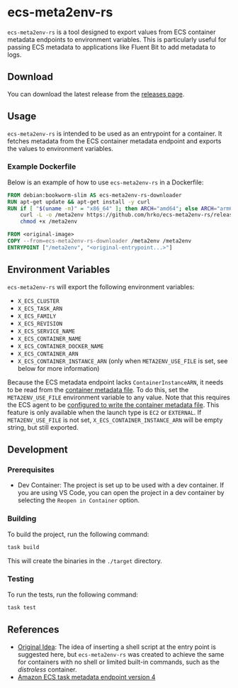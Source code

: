 # ecs-meta2env-rs
`ecs-meta2env-rs` is a tool designed to export values from ECS container metadata endpoints to environment variables. This is particularly useful for passing ECS metadata to applications like Fluent Bit to add metadata to logs.

## Download

You can download the latest release from the [releases page](https://github.com/hrko/ecs-meta2env-rs/releases/latest).

## Usage

`ecs-meta2env-rs` is intended to be used as an entrypoint for a container. It fetches metadata from the ECS container metadata endpoint and exports the values to environment variables.

### Example Dockerfile

Below is an example of how to use `ecs-meta2env-rs` in a Dockerfile:

```Dockerfile
FROM debian:bookworm-slim AS ecs-meta2env-rs-downloader
RUN apt-get update && apt-get install -y curl
RUN if [ "$(uname -m)" = "x86_64" ]; then ARCH="amd64"; else ARCH="arm64"; fi && \
    curl -L -o /meta2env https://github.com/hrko/ecs-meta2env-rs/releases/download/v1.0.0/ecs-meta2env-rs-$ARCH && \
    chmod +x /meta2env

FROM <original-image>
COPY --from=ecs-meta2env-rs-downloader /meta2env /meta2env
ENTRYPOINT ["/meta2env", "<original-entrypoint...>"]
```

## Environment Variables

`ecs-meta2env-rs` will export the following environment variables:

* `X_ECS_CLUSTER`
* `X_ECS_TASK_ARN`
* `X_ECS_FAMILY`
* `X_ECS_REVISION`
* `X_ECS_SERVICE_NAME`
* `X_ECS_CONTAINER_NAME`
* `X_ECS_CONTAINER_DOCKER_NAME`
* `X_ECS_CONTAINER_ARN`
* `X_ECS_CONTAINER_INSTANCE_ARN` (only when `META2ENV_USE_FILE` is set, see below for more information)

Because the ECS metadata endpoint lacks `ContainerInstanceARN`, it needs to be read from the [container metadata file](https://docs.aws.amazon.com/AmazonECS/latest/developerguide/container-metadata.html). To do this, set the `META2ENV_USE_FILE` environment variable to any value. Note that this requires the ECS agent to be [configured to write the container metadata file](https://docs.aws.amazon.com/AmazonECS/latest/developerguide/enable-metadata.html). This feature is only available when the launch type is `EC2` or `EXTERNAL`. If `META2ENV_USE_FILE` is not set, `X_ECS_CONTAINER_INSTANCE_ARN` will be empty string, but still exported.

## Development

### Prerequisites

* Dev Container: The project is set up to be used with a dev container. If you are using VS Code, you can open the project in a dev container by selecting the `Reopen in Container` option.

### Building

To build the project, run the following command:

```sh
task build
```

This will create the binaries in the `./target` directory.

### Testing

To run the tests, run the following command:

```sh
task test
```

## References

* [Original Idea](https://github.com/aws/aws-for-fluent-bit/issues/62#issuecomment-925702432): The idea of inserting a shell script at the entry point is suggested here, but `ecs-meta2env-rs` was created to achieve the same for containers with no shell or limited built-in commands, such as the *distroless* container.
* [Amazon ECS task metadata endpoint version 4](https://docs.aws.amazon.com/AmazonECS/latest/developerguide/task-metadata-endpoint-v4.html)